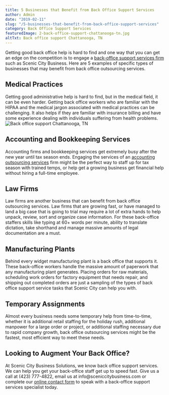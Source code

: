 ```yaml
---
title: 5 Businesses that Benefit from Back Office Support Services
author: Admin
date: "2019-02-11"
slug: "/5-businesses-that-benefit-from-back-office-support-services"
category: Back Office Support Services
featuredImage: 2-back-office-support-chattanooga-tn.jpg
altTxt: Back office support Chattanooga, TN
---
```


Getting good back office help is hard to find and one way that you can get an edge on the competition is to engage a <a href="http://www.sceniccitybusiness.com/about/">back-office support services firm</a> such as Scenic City Business. Here are 5 examples of specific types of businesses that may benefit from back office outsourcing services.

<h2>Medical Practices</h2>
Getting good administrative help is hard to find, but in the medical field, it can be even harder. Getting back office workers who are familiar with the HIPAA and the medical jargon associated with medical practices can be challenging. It also helps if they are familiar with insurance billing and have some experience dealing with individuals suffering from health problems.

<img class="alignnone wp-image-5354" src="https://www.sceniccitybusiness.com/wp-content/uploads/2019/02/2019-01-back-office-support-chattanooga-tn.jpg" alt="Back office support Chattanooga, TN" />
<h2>Accounting and Bookkeeping Services</h2>
Accounting firms and bookkeeping services get extremely busy after the new year until tax season ends. Engaging the services of an <a href="https://www.sceniccitybusiness.com/accounting-outsourcing-services/">accounting outsourcing services</a> firm might be the perfect way to staff up for tax season with trained temps, or help get a growing business get financial help without hiring a full-time employee.
<h2>Law Firms</h2>
Law firms are another business that can benefit from back office outsourcing services. Law firms that are growing fast, or have managed to land a big case that is going to trial may require a lot of extra hands to help unpack, review, sort and organize case information. For these back-office staffers skills like typing at 60+ words per minute, ability to translate dictation, take shorthand and manage massive amounts of legal documentation are a must.
<h2>Manufacturing Plants</h2>
Behind every widget manufacturing plant is a back office that supports it. These back-office workers handle the massive amount of paperwork that any manufacturing plant generates. Placing orders for raw materials, scheduling work orders for factory equipment that needs repair, and shipping out completed orders are just a sampling of the types of back office support service tasks that Scenic City can help you with.
<h2>Temporary Assignments</h2>
Almost every business needs some temporary help from time-to-time, whether it is additional retail staffing for the holiday rush, additional manpower for a large order or project, or additional staffing necessary due to rapid company growth, back office outsourcing services might be the fastest, most efficient way to meet these needs.
<h2>Looking to Augment Your Back Office?</h2>
At Scenic City Business Solutions, we know back office support services. We can help you get your back-office staff get up to speed fast. Give us a call at (423) 777-4822, email us at info@sceniccitybusiness.com or complete our <u><a href="https://sceniccitybusiness.com/contacts/">online contact form</a></u> to speak with a back-office support services specialist today.
